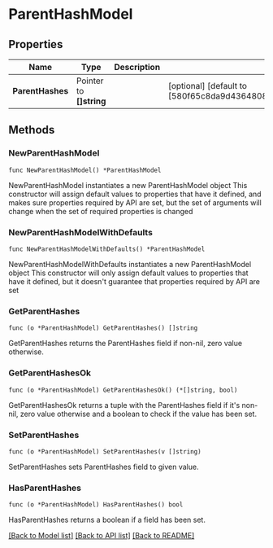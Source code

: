 # ParentHashModel

## Properties

Name | Type | Description | Notes
------------ | ------------- | ------------- | -------------
**ParentHashes** | Pointer to **[]string** |  | [optional] [default to [580f65c8da9d436480817f6bd7c13eecd9223b37f0d34ae42fb17e1e9fda397e]]

## Methods

### NewParentHashModel

`func NewParentHashModel() *ParentHashModel`

NewParentHashModel instantiates a new ParentHashModel object
This constructor will assign default values to properties that have it defined,
and makes sure properties required by API are set, but the set of arguments
will change when the set of required properties is changed

### NewParentHashModelWithDefaults

`func NewParentHashModelWithDefaults() *ParentHashModel`

NewParentHashModelWithDefaults instantiates a new ParentHashModel object
This constructor will only assign default values to properties that have it defined,
but it doesn't guarantee that properties required by API are set

### GetParentHashes

`func (o *ParentHashModel) GetParentHashes() []string`

GetParentHashes returns the ParentHashes field if non-nil, zero value otherwise.

### GetParentHashesOk

`func (o *ParentHashModel) GetParentHashesOk() (*[]string, bool)`

GetParentHashesOk returns a tuple with the ParentHashes field if it's non-nil, zero value otherwise
and a boolean to check if the value has been set.

### SetParentHashes

`func (o *ParentHashModel) SetParentHashes(v []string)`

SetParentHashes sets ParentHashes field to given value.

### HasParentHashes

`func (o *ParentHashModel) HasParentHashes() bool`

HasParentHashes returns a boolean if a field has been set.


[[Back to Model list]](../README.md#documentation-for-models) [[Back to API list]](../README.md#documentation-for-api-endpoints) [[Back to README]](../README.md)


